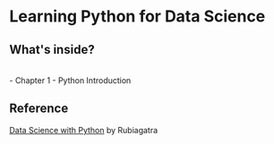 # Learning Python for Data Science
## What's inside?
<br>
- Chapter 1 - Python Introduction

## Reference
[Data Science with Python](https://github.com/rubiagatra/data-science-with-python) by Rubiagatra 
